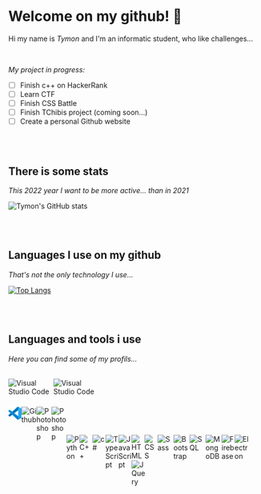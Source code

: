 # Welcome on my github! 👋

Hi my name is *Tymon* and I'm an informatic student, who like challenges...

<br>

*My project in progress:* 

- [ ] Finish c++ on HackerRank
- [ ] Learn CTF 
- [ ] Finish CSS Battle
- [ ] Finish TChibis project (coming soon...)
- [ ] Create a personal Github website

<br><br>
## There is some stats 

*This 2022 year I want to be more active... than in 2021*

![Tymon's GitHub stats](https://github-readme-stats.vercel.app/api?username=jasiukiewicztymon&hide=contribs,prs&theme=onedark)

<br><br>
## Languages I use on my github

*That's not the only technology I use...*

[![Top Langs](https://github-readme-stats.vercel.app/api/top-langs/?username=jasiukiewicztymon&theme=onedark)](https://github.com/jasiukiewicztymon/github-readme-stats)

<br><br>
## Languages and tools i use

*Here you can find some of my profils...* 
<br><br>

<a href="https://www.hackerrank.com/titicode2115"><img align="left" alt="Visual Studio Code" width="90px" src="https://cdn-images-1.medium.com/max/2600/1*UGT1Rh9xLww3JeIDR1F0RQ.png" style="max-width: 100%;"></a>
<a href="https://ctflearn.com/user/Titi2115"><img align="left" alt="Visual Studio Code" width="90px" src="https://deskel.github.io/assets/images/ctflearn/logo.png" style="max-width: 100%;"></a><br>

# 

<img align="left" alt="Visual Studio Code" width="26px" src="https://raw.githubusercontent.com/github/explore/80688e429a7d4ef2fca1e82350fe8e3517d3494d/topics/visual-studio-code/visual-studio-code.png" style="max-width: 100%;">
<img align="left" alt="Github" width="30px" src="https://upload.wikimedia.org/wikipedia/commons/9/91/Octicons-mark-github.svg" style="max-width: 100%;">
<img align="left" alt="Photoshop" width="30px" src="https://upload.wikimedia.org/wikipedia/commons/thumb/a/af/Adobe_Photoshop_CC_icon.svg/1200px-Adobe_Photoshop_CC_icon.svg.png" style="max-width: 100%;">
<img align="left" alt="Photoshop" width="30px" src="https://upload.wikimedia.org/wikipedia/commons/thumb/f/fb/Adobe_Illustrator_CC_icon.svg/langfr-1024px-Adobe_Illustrator_CC_icon.svg.png" style="max-width: 100%;"><br>

# 

<img align="left" alt="Python" width="26px" src="https://upload.wikimedia.org/wikipedia/commons/thumb/c/c3/Python-logo-notext.svg/1200px-Python-logo-notext.svg.png" style="max-width: 100%;">
<img align="left" alt="C++" width="26px" src="https://upload.wikimedia.org/wikipedia/commons/thumb/1/18/ISO_C%2B%2B_Logo.svg/1200px-ISO_C%2B%2B_Logo.svg.png" style="max-width: 100%;">
<img align="left" alt="c#" width="26px" src="https://seeklogo.com/images/C/c-sharp-c-logo-02F17714BA-seeklogo.com.png" style="max-width: 100%;">
<img align="left" alt="TypeScript" width="26px" src="https://upload.wikimedia.org/wikipedia/commons/thumb/4/4c/Typescript_logo_2020.svg/1200px-Typescript_logo_2020.svg.png" style="max-width: 100%;">
<img align="left" alt="JavaScript" width="26px" src="https://upload.wikimedia.org/wikipedia/commons/thumb/9/99/Unofficial_JavaScript_logo_2.svg/2048px-Unofficial_JavaScript_logo_2.svg.png" style="max-width: 100%;">
<img align="left" alt="HTML" width="26px" src="https://cdn-icons-png.flaticon.com/512/732/732212.png" style="max-width: 100%;">
<img align="left" alt="CSS" width="26px" src="https://upload.wikimedia.org/wikipedia/commons/thumb/6/62/CSS3_logo.svg/240px-CSS3_logo.svg.png" style="max-width: 100%;">
<img align="left" alt="Sass" width="32px" src="https://upload.wikimedia.org/wikipedia/commons/thumb/9/96/Sass_Logo_Color.svg/1280px-Sass_Logo_Color.svg.png" style="max-width: 100%;">
<img align="left" alt="Bootstrap" width="32px" src="https://cdn.worldvectorlogo.com/logos/bootstrap-5-1.svg" style="max-width: 100%;">
<img align="left" alt="SQL" width="32px" src="https://play-lh.googleusercontent.com/hvK9JjjMrQ-MSP98UVqmwpgojkc89P5tYvLUbvbnAqORVx3o7mUhk_NNdSD4S9_F8pw" style="max-width: 100%;">
<img align="left" alt="MongoDB" width="32px" src="https://infinapps.com/wp-content/uploads/2018/10/mongodb-logo.png" style="max-width: 100%;">
<img align="left" alt="Firebase" width="26px" src="https://seeklogo.com/images/F/firebase-logo-402F407EE0-seeklogo.com.png" style="max-width: 100%;">
<img align="left" alt="Electron" width="32px" src="https://upload.wikimedia.org/wikipedia/commons/thumb/9/91/Electron_Software_Framework_Logo.svg/2048px-Electron_Software_Framework_Logo.svg.png" style="max-width: 100%;">
<img align="left" alt="JQuery" width="32px" src="https://ivazz.com/wp-content/uploads/2021/05/jquery-1.png" style="max-width: 100%;">
